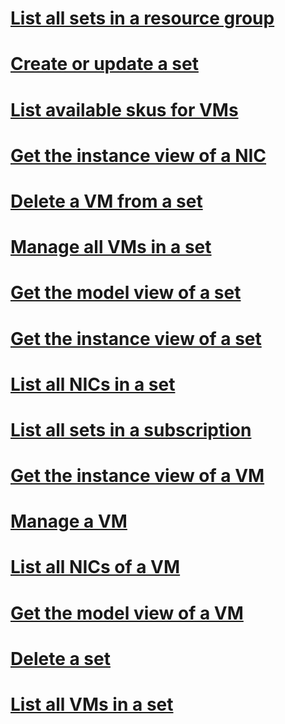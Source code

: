 # [List all sets in a resource group](list-all-sets-in-a-resource-group.md)
# [Create or update a set](create-or-update-a-set.md)
# [List available skus for VMs](list-available-skus-for-vms.md)
# [Get the instance view of a NIC](get-the-instance-view-of-a-nic.md)
# [Delete a VM from a set](delete-a-vm-from-a-set.md)
# [Manage all VMs in a set](manage-all-vms-in-a-set.md)
# [Get the model view of a set](get-the-model-view-of-a-set.md)
# [Get the instance view of a set](get-the-instance-view-of-a-set.md)
# [List all NICs in a set](list-all-nics-in-a-set.md)
# [List all sets in a subscription](list-all-sets-in-a-subscription.md)
# [Get the instance view of a VM](get-the-instance-view-of-a-vm.md)
# [Manage a VM](manage-a-vm.md)
# [List all NICs of a VM](list-all-nics-of-a-vm.md)
# [Get the model view of a VM](get-the-model-view-of-a-vm.md)
# [Delete a set](delete-a-set.md)
# [List all VMs in a set](list-all-vms-in-a-set.md)
